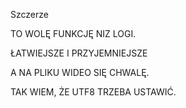 Szczerze

TO WOLĘ FUNKCJĘ NIZ LOGI.

ŁATWIEJSZE I PRZYJEMNIEJSZE


A NA PLIKU WIDEO SIĘ CHWALĘ. 

TAK WIEM, ŻE UTF8 TRZEBA USTAWIĆ.
